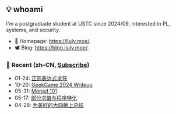 ## 💡 whoami

I'm a postgraduate student at USTC since 2024/09, interested in PL, systems, and security.

- 🐶 Homepage: <https://liuly.moe/>.
- 🕊️ Blog: <https://blog.liuly.moe/>.

### 📝 Recent (zh-CN, [Subscribe](https://blog.liuly.moe/feed.xml))

<!-- feed start -->
- 01-24: [正则表达式求导](https://blog.liuly.moe/posts/re-deriv)
- 10-20: [GeekGame 2024 Writeup](https://blog.liuly.moe/posts/geekgame2024)
- 05-31: [Monad 101](https://blog.liuly.moe/posts/monad-101)
- 05-17: [部分求值与程序特化](https://blog.liuly.moe/posts/specialization)
- 04-28: [为美好的大四献上总结](https://blog.liuly.moe/posts/senior-year)
<!-- feed end -->
